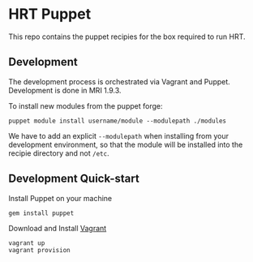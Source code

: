 HRT Puppet
==================

This repo contains the puppet recipies for the box required to run
HRT.


Development
-----------

The development process is orchestrated via Vagrant and Puppet.
Development is done in MRI 1.9.3.

To install new modules from the puppet forge:

    puppet module install username/module --modulepath ./modules

We have to add an explicit `--modulepath` when installing from your development
environment, so that the module will be installed into the recipie directory
and not `/etc`.


Development Quick-start
-----------------------

Install Puppet on your machine

    gem install puppet

Download and Install [Vagrant](http://downloads.vagrantup.com/)

    vagrant up
    vagrant provision
